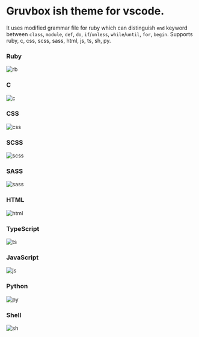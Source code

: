 # Gruvbox ish theme for vscode.
It uses modified grammar file for ruby which can distinguish `end` keyword between `class`, `module`, `def`, `do`, `if`/`unless`, `while`/`until`, `for`, `begin`.
Supports ruby, c, css, scss, sass, html, js, ts, sh, py.

### Ruby
![rb](https://user-images.githubusercontent.com/56965223/71312307-486c9480-243a-11ea-8fce-b9b98e6120b7.png)

### C
![c](https://user-images.githubusercontent.com/56965223/71312310-54585680-243a-11ea-8da2-b29c9ab154fe.png)

### CSS
![css](https://user-images.githubusercontent.com/56965223/71312311-58847400-243a-11ea-9a3c-74a30f609b27.png)

### SCSS
![scss](https://user-images.githubusercontent.com/56965223/71312357-d9dc0680-243a-11ea-9a51-99dacb4786f1.png)

### SASS
![sass](https://user-images.githubusercontent.com/56965223/71312360-dc3e6080-243a-11ea-896d-c3980a20bb05.png)

### HTML
![html](https://user-images.githubusercontent.com/56965223/71312322-6f2acb00-243a-11ea-9e94-25480c2086cc.png)

### TypeScript
![ts](https://user-images.githubusercontent.com/56965223/71312325-7225bb80-243a-11ea-9380-800b03ae88d7.png)

### JavaScript
![js](https://user-images.githubusercontent.com/56965223/71312327-77830600-243a-11ea-914b-cd622a5a332e.png)

### Python
![py](https://user-images.githubusercontent.com/56965223/71312361-dfd1e780-243a-11ea-81cc-786ecb041c6e.png)

### Shell
![sh](https://user-images.githubusercontent.com/56965223/71312364-e3fe0500-243a-11ea-8a54-b1cff03cc9a9.png)
